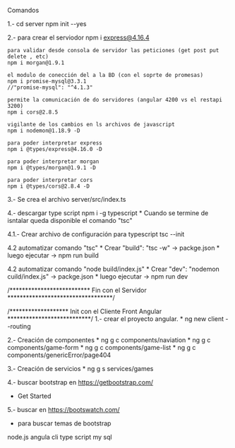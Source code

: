 


Comandos

1.- 
    cd server
    npm init --yes

2.- 
    para crear el serviodor
    npm i express@4.16.4

    para validar desde consola de servidor las peticiones (get post put delete , etc)
    npm i morgan@1.9.1

    el modulo de conección del a la BD (con el soprte de promesas)
    npm i promise-mysql@3.3.1
    //"promise-mysql": "^4.1.3"

    permite la comunicación de do servidores (angular 4200 vs el restapi 3200)
    npm i cors@2.8.5

    vigilante de los cambios en ls archivos de javascript
    npm i nodemon@1.18.9 -D

    para poder interpretar express
    npm i @types/express@4.16.0 -D

    para poder interpretar morgan
    npm i @types/morgan@1.9.1 -D

    para poder interpretar cors
    npm i @types/cors@2.8.4 -D

3.- 
    Se crea el archivo server/src/index.ts

4.- descargar type script
    npm i -g typescript
    * Cuando se termine de isntalar queda disponible el comando "tsc"

4.1.- Crear archivo de configuración para typescript
    tsc --init

4.2 automatizar comando "tsc" 
    * Crear "build": "tsc -w" -> packge.json
    * luego ejecutar -> npm run build

4.2 automatizar comando "node build/index.js" 
    * Crear "dev": "nodemon cuild/index.js" -> packge.json
    * luego ejecutar -> npm run dev


/************************** Fin con el Servidor **********************************/


/******************* Init con el Cliente Front Angular ***************************/
1.- crear el proyecto angular.
    * ng new client --routing

2.- Creación de componentes
    * ng g c components/naviation
    * ng g c components/game-form
    * ng g c components/game-list
    * ng g c components/genericError/page404

3.- Creación de servicios
    * ng g s services/games

4.- buscar bootstrap en https://getbootstrap.com/
* Get Started

5.- buscar en https://bootswatch.com/
* para buscar temas de bootstrap


node.js
angula cli
type script
my sql 
